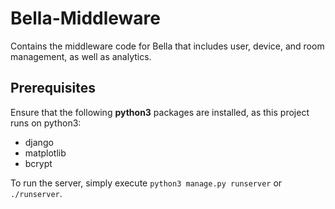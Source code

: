 # Bella-Middleware

Contains the middleware code for Bella that includes user, device, and room management, as well as analytics.

## Prerequisites

Ensure that the following **python3** packages are installed, as this project runs on python3:

* django
* matplotlib
* bcrypt

To run the server, simply execute `python3 manage.py runserver` or `./runserver`.
